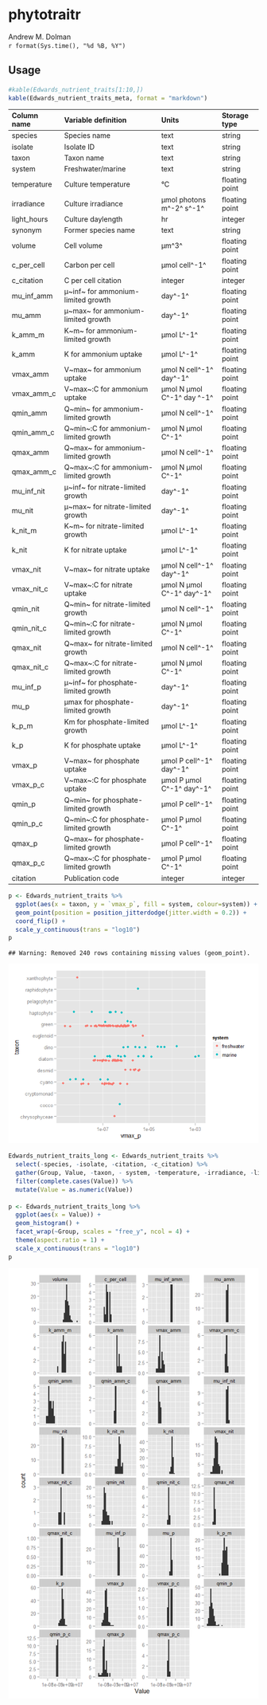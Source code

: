 # phytotraitr
Andrew M. Dolman  
`r format(Sys.time(), "%d %B, %Y")`  

## Usage




```r
#kable(Edwards_nutrient_traits[1:10,])
kable(Edwards_nutrient_traits_meta, format = "markdown")
```



|﻿Column name  |Variable definition                   |Units                      |Storage type   |
|:-----------|:-------------------------------------|:--------------------------|:--------------|
|species     |Species name                          |text                       |string         |
|isolate     |Isolate ID                            |text                       |string         |
|taxon       |Taxon name                            |text                       |string         |
|system      |Freshwater/marine                     |text                       |string         |
|temperature |Culture temperature                   |°C                         |floating point |
|irradiance  |Culture irradiance                    |µmol photons m^-2^ s^-1^   |floating point |
|light_hours |Culture daylength                     |hr                         |integer        |
|synonym     |Former species name                   |text                       |string         |
|volume      |Cell volume                           |µm^3^                      |floating point |
|c_per_cell  |Carbon per cell                       |µmol cell^-1^              |floating point |
|c_citation  |C per cell citation                   |integer                    |integer        |
|mu_inf_amm  |µ~inf~ for ammonium-limited growth    |day^-1^                    |floating point |
|mu_amm      |µ~max~ for ammonium-limited growth    |day^-1^                    |floating point |
|k_amm_m     |K~m~ for ammonium-limited growth      |µmol L^-1^                 |floating point |
|k_amm       |K for ammonium uptake                 |µmol L^-1^                 |floating point |
|vmax_amm    |V~max~ for ammonium uptake            |µmol N cell^-1^ day^-1^    |floating point |
|vmax_amm_c  |V~max~:C for ammonium uptake          |µmol N µmol C^-1^ day ^-1^ |floating point |
|qmin_amm    |Q~min~ for ammonium-limited growth    |µmol N cell^-1^            |floating point |
|qmin_amm_c  |Q~min~:C for ammonium-limited growth  |µmol N µmol C^-1^          |floating point |
|qmax_amm    |Q~max~ for ammonium-limited growth    |µmol N cell^-1^            |floating point |
|qmax_amm_c  |Q~max~:C for ammonium-limited growth  |µmol N µmol C^-1^          |floating point |
|mu_inf_nit  |µ~inf~ for nitrate-limited growth     |day^-1^                    |floating point |
|mu_nit      |µ~max~ for nitrate-limited growth     |day^-1^                    |floating point |
|k_nit_m     |K~m~ for nitrate-limited growth       |µmol L^-1^                 |floating point |
|k_nit       |K for nitrate uptake                  |µmol L^-1^                 |floating point |
|vmax_nit    |V~max~ for nitrate uptake             |µmol N cell^-1^ day^-1^    |floating point |
|vmax_nit_c  |V~max~:C for nitrate uptake           |µmol N µmol C^-1^ day^-1^  |floating point |
|qmin_nit    |Q~min~ for nitrate-limited growth     |µmol N cell^-1^            |floating point |
|qmin_nit_c  |Q~min~:C for nitrate-limited growth   |µmol N µmol C^-1^          |floating point |
|qmax_nit    |Q~max~ for nitrate-limited growth     |µmol N cell^-1^            |floating point |
|qmax_nit_c  |Q~max~:C for nitrate-limited growth   |µmol N µmol C^-1^          |floating point |
|mu_inf_p    |µ~inf~ for phosphate-limited growth   |day^-1^                    |floating point |
|mu_p        |µmax for phosphate-limited growth     |day^-1^                    |floating point |
|k_p_m       |Km for phosphate-limited growth       |µmol L^-1^                 |floating point |
|k_p         |K for phosphate uptake                |µmol L^-1^                 |floating point |
|vmax_p      |V~max~ for phosphate uptake           |µmol P cell^-1^ day^-1^    |floating point |
|vmax_p_c    |V~max~:C for phosphate uptake         |µmol P µmol C^-1^ day^-1^  |floating point |
|qmin_p      |Q~min~ for phosphate-limited growth   |µmol P cell^-1^            |floating point |
|qmin_p_c    |Q~min~:C for phosphate-limited growth |µmol P µmol C^-1^          |floating point |
|qmax_p      |Q~max~ for phosphate-limited growth   |µmol P cell^-1^            |floating point |
|qmax_p_c    |Q~max~:C for phosphate-limited growth |µmol P µmol C^-1^          |floating point |
|citation    |Publication code                      |integer                    |integer        |


```r
p <- Edwards_nutrient_traits %>% 
  ggplot(aes(x = taxon, y = `vmax_p`, fill = system, colour=system)) +
  geom_point(position = position_jitterdodge(jitter.width = 0.2)) + 
  coord_flip() +
  scale_y_continuous(trans = "log10")
p
```

```
## Warning: Removed 240 rows containing missing values (geom_point).
```

![](readme_files/figure-html/unnamed-chunk-2-1.png) 


```r
Edwards_nutrient_traits_long <- Edwards_nutrient_traits %>%
  select(-species, -isolate, -citation, -c_citation) %>% 
  gather(Group, Value, -taxon, - system, -temperature, -irradiance, -light_hours, -synonym) %>% 
  filter(complete.cases(Value)) %>% 
  mutate(Value = as.numeric(Value))

p <- Edwards_nutrient_traits_long %>% 
  ggplot(aes(x = Value)) +
  geom_histogram() + 
  facet_wrap(~Group, scales = "free_y", ncol = 4) +
  theme(aspect.ratio = 1) + 
  scale_x_continuous(trans = "log10")
p
```

![](readme_files/figure-html/unnamed-chunk-3-1.png) 
